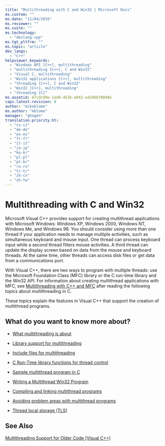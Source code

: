 ```yaml
---
title: "Multithreading with C and Win32 | Microsoft Docs"
ms.custom: ""
ms.date: "11/04/2016"
ms.reviewer: ""
ms.suite: ""
ms.technology: 
  - "devlang-cpp"
ms.tgt_pltfrm: ""
ms.topic: "article"
dev_langs: 
  - "C++"
helpviewer_keywords: 
  - "Windows API [C++], multithreading"
  - "multithreading [C++], C and Win32"
  - "Visual C, multithreading"
  - "Win32 applications [C++], multithreading"
  - "threading [C++], C and Win32"
  - "Win32 [C++], multithreading"
  - "threading [C]"
ms.assetid: 67cdc99e-1ad9-452b-a042-ed246b70040e
caps.latest.revision: 8
author: "mikeblome"
ms.author: "mblome"
manager: "ghogen"
translation.priority.ht: 
  - "cs-cz"
  - "de-de"
  - "es-es"
  - "fr-fr"
  - "it-it"
  - "ja-jp"
  - "ko-kr"
  - "pl-pl"
  - "pt-br"
  - "ru-ru"
  - "tr-tr"
  - "zh-cn"
  - "zh-tw"
---
```

# Multithreading with C and Win32
Microsoft Visual C++ provides support for creating multithread applications with Microsoft Windows: Windows XP, Windows 2000, Windows NT, Windows Me, and Windows 98. You should consider using more than one thread if your application needs to manage multiple activities, such as simultaneous keyboard and mouse input. One thread can process keyboard input while a second thread filters mouse activities. A third thread can update the display screen based on data from the mouse and keyboard threads. At the same time, other threads can access disk files or get data from a communications port.  
  
 With Visual C++, there are two ways to program with multiple threads: use the Microsoft Foundation Class (MFC) library or the C run-time library and the Win32 API. For information about creating multithread applications with MFC, see [Multithreading with C++ and MFC](../parallel/multithreading-with-cpp-and-mfc.md) after reading the following topics about multithreading in C.  
  
 These topics explain the features in Visual C++ that support the creation of multithread programs.  
  
## What do you want to know more about?  
  
-   [What multithreading is about](../parallel/multithread-programs.md)  
  
-   [Library support for multithreading](../parallel/library-support-for-multithreading.md)  
  
-   [Include files for multithreading](../parallel/include-files-for-multithreading.md)  
  
-   [C Run-Time library functions for thread control](../parallel/c-run-time-library-functions-for-thread-control.md)  
  
-   [Sample multithread program in C](../parallel/sample-multithread-c-program.md)  
  
-   [Writing a Multithread Win32 Program](../parallel/writing-a-multithreaded-win32-program.md)  
  
-   [Compiling and linking multithread programs](../parallel/compiling-and-linking-multithread-programs.md)  
  
-   [Avoiding problem areas with multithread programs](../parallel/avoiding-problem-areas-with-multithread-programs.md)  
  
-   [Thread local storage (TLS)](../parallel/thread-local-storage-tls.md)  
  
## See Also  
 [Multithreading Support for Older Code (Visual C++)](../parallel/multithreading-support-for-older-code-visual-cpp.md)